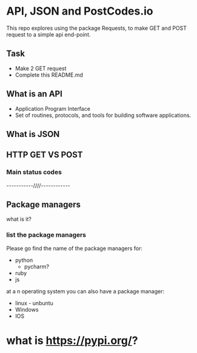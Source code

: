 # API, JSON and PostCodes.io


This repo explores using the package Requests, to make GET and POST request to a simple api end-point. 

## Task 
- Make 2 GET request
- Complete this README.md

## What is an API
- Application Program Interface
- Set of routines, protocols, and tools for building software applications.

## What is JSON

## HTTP GET VS POST

### Main status codes 

-----------////------------

## Package managers

what is it?

### list the package managers

Please go find the name of the package managers for:
- python
    - pycharm?
- ruby 
- js

at a n operating system you can also have a package manager:
- linux - unbuntu 
- Windows
- IOS


# what is https://pypi.org/?